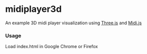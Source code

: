 # midiplayer3d

An example 3D midi player visualization using [Three.js](https://github.com/mrdoob/three.js/) and [Midi.js](https://github.com/mudcube/MIDI.js/) 

### Usage ###

Load index.html in Google Chrome or Firefox
